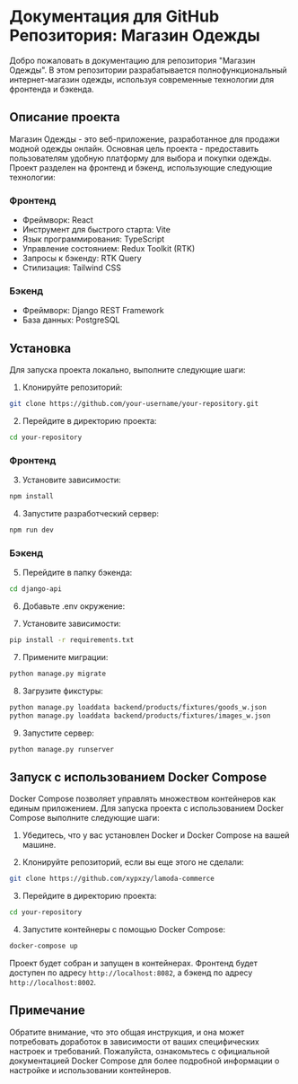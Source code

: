 # Документация для GitHub Репозитория: Магазин Одежды

Добро пожаловать в документацию для репозитория "Магазин Одежды". В этом репозитории разрабатывается полнофункциональный интернет-магазин одежды, используя современные технологии для фронтенда и бэкенда.

## Описание проекта

Магазин Одежды - это веб-приложение, разработанное для продажи модной одежды онлайн. Основная цель проекта - предоставить пользователям удобную платформу для выбора и покупки одежды. Проект разделен на фронтенд и бэкенд, использующие следующие технологии:

### Фронтенд

- Фреймворк: React
- Инструмент для быстрого старта: Vite
- Язык программирования: TypeScript
- Управление состоянием: Redux Toolkit (RTK)
- Запросы к бэкенду: RTK Query
- Стилизация: Tailwind CSS

### Бэкенд

- Фреймворк: Django REST Framework
- База данных: PostgreSQL

## Установка

Для запуска проекта локально, выполните следующие шаги:

1. Клонируйте репозиторий:

```bash
git clone https://github.com/your-username/your-repository.git
```

2. Перейдите в директорию проекта:

```bash
cd your-repository
```

### Фронтенд

3. Установите зависимости:

```bash
npm install
```

4. Запустите разработческий сервер:

```bash
npm run dev
```

### Бэкенд

5. Перейдите в папку бэкенда:

```bash
cd django-api
```

6. Добавьте .env окружение:

7. Установите зависимости:

```bash
pip install -r requirements.txt
```

7. Примените миграции:

```bash
python manage.py migrate
```

8. Загрузите фикстуры:

```bash
python manage.py loaddata backend/products/fixtures/goods_w.json
python manage.py loaddata backend/products/fixtures/images_w.json
```

9. Запустите сервер:

```bash
python manage.py runserver
```

## Запуск с использованием Docker Compose

Docker Compose позволяет управлять множеством контейнеров как единым приложением. Для запуска проекта с использованием Docker Compose выполните следующие шаги:

1. Убедитесь, что у вас установлен Docker и Docker Compose на вашей машине.

2. Клонируйте репозиторий, если вы еще этого не сделали:

```bash
git clone https://github.com/xypxzy/lamoda-commerce
```

3. Перейдите в директорию проекта:

```bash
cd your-repository
```
4. Запустите контейнеры с помощью Docker Compose:

```bash
docker-compose up
```

Проект будет собран и запущен в контейнерах. Фронтенд будет доступен по адресу `http://localhost:8082`, а бэкенд по адресу `http://localhost:8002`.

## Примечание

Обратите внимание, что это общая инструкция, и она может потребовать доработок в зависимости от ваших специфических настроек и требований. Пожалуйста, ознакомьтесь с официальной документацией Docker Compose для более подробной информации о настройке и использовании контейнеров.
